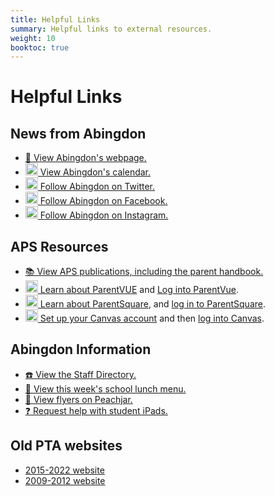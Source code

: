 ```yaml
---
title: Helpful Links
summary: Helpful links to external resources.
weight: 10
booktoc: true
---
```


# Helpful Links

## News from Abingdon
- [🏫 View Abingdon's webpage.](https://abingdon.apsva.us/)
- [<img src="/svg/Calendar.svg" height="20" width="20" alt="Calendar logo"> View Abingdon's calendar.](https://abingdon.apsva.us/calendar/)
- [<img src="/svg/Twitter.svg" height="20" width="20" alt="Twitter logo"> Follow Abingdon on Twitter.](https://twitter.com/AbingdonGIFT)
- [<img src="/svg/Facebook.svg" height="20" width="20" alt="Facebook logo"> Follow Abingdon on Facebook.](https://facebook.com/AbingdonES)
- [<img src="/svg/Instagram.svg" height="20" width="20" alt="Instagram logo"> Follow Abingdon on Instagram.](https://www.instagram.com/abingdonesgift/)
<!--- [<img src="/svg/RSS.svg" height="20" width="20" alt="RSS logo"> Subscribe to Abindgon's RSS feed.](https://abingdon.apsva.us/feed/)
- [<img src="/svg/Twitter.svg" height="20" width="20" alt="Twitter logo"> Follow Abingdon staff on Twitter.](https://twitter.com/i/lists/218686586)
-->

## APS Resources
- [📚 View APS publications, including the parent handbook.](https://www.apsva.us/publications/)
- [<img src="/svg/ParentVUE.svg" height="20" width="20" alt="ParentVUE logo"> Learn about ParentVUE](https://www.apsva.us/family-access-center/) and [Log into ParentVue](https://vue.apsva.us).
- [<img src="/svg/ParentSquare.svg" height="20" width="20" alt="SchoolMessenger logo"> Learn about ParentSquare](https://www.apsva.us/departments/school-community-relations/parentsquare/), and [log in to ParentSquare](https://www.parentsquare.com/signin).
- [<img src="/svg/Canvas.svg" height="20" width="20" alt="Canvas logo"> Set up your Canvas account](https://www.apsva.us/digital-devices/digital-learning-device-help/canvas/) and then [log into Canvas](https://apsva.instructure.com/login/canvas).

## Abingdon Information
- [☎️ View the Staff Directory.](https://abingdon.apsva.us/staff-directory/)
- [🍱 View this week's school lunch menu.](https://apsva.nutrislice.com/menu/abingdon)
- [📜 View flyers on Peachjar.](https://app.peachjar.com/flyers/all/schools/24854)
- [❓ Request help with student iPads.](https://abingdon.apsva.us/technology/request-tech-help/)

## Old PTA websites
- [2015-2022 website](https://abingdonptacommuni.wixsite.com/abingdonpta)
- [2009-2012 website](https://web.archive.org/web/20230307213729/https://sites.google.com/site/abingdonpta/home)